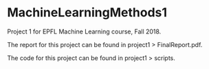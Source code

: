 # MachineLearningMethods1
Project 1 for EPFL Machine Learning course, Fall 2018.

The report for this project can be found in project1 > FinalReport.pdf.

The code for this project can be found in project1 > scripts.
